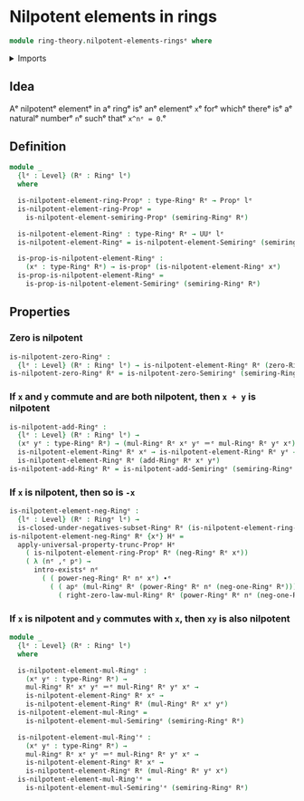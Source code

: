 # Nilpotent elements in rings

```agda
module ring-theory.nilpotent-elements-ringsᵉ where
```

<details><summary>Imports</summary>

```agda
open import foundation.action-on-identifications-functionsᵉ
open import foundation.dependent-pair-typesᵉ
open import foundation.existential-quantificationᵉ
open import foundation.identity-typesᵉ
open import foundation.propositional-truncationsᵉ
open import foundation.propositionsᵉ
open import foundation.universe-levelsᵉ

open import ring-theory.nilpotent-elements-semiringsᵉ
open import ring-theory.powers-of-elements-ringsᵉ
open import ring-theory.ringsᵉ
open import ring-theory.subsets-ringsᵉ
```

</details>

## Idea

Aᵉ nilpotentᵉ elementᵉ in aᵉ ringᵉ isᵉ anᵉ elementᵉ `x`ᵉ forᵉ whichᵉ thereᵉ isᵉ aᵉ naturalᵉ
numberᵉ `n`ᵉ suchᵉ thatᵉ `x^nᵉ = 0`.ᵉ

## Definition

```agda
module _
  {lᵉ : Level} (Rᵉ : Ringᵉ lᵉ)
  where

  is-nilpotent-element-ring-Propᵉ : type-Ringᵉ Rᵉ → Propᵉ lᵉ
  is-nilpotent-element-ring-Propᵉ =
    is-nilpotent-element-semiring-Propᵉ (semiring-Ringᵉ Rᵉ)

  is-nilpotent-element-Ringᵉ : type-Ringᵉ Rᵉ → UUᵉ lᵉ
  is-nilpotent-element-Ringᵉ = is-nilpotent-element-Semiringᵉ (semiring-Ringᵉ Rᵉ)

  is-prop-is-nilpotent-element-Ringᵉ :
    (xᵉ : type-Ringᵉ Rᵉ) → is-propᵉ (is-nilpotent-element-Ringᵉ xᵉ)
  is-prop-is-nilpotent-element-Ringᵉ =
    is-prop-is-nilpotent-element-Semiringᵉ (semiring-Ringᵉ Rᵉ)
```

## Properties

### Zero is nilpotent

```agda
is-nilpotent-zero-Ringᵉ :
  {lᵉ : Level} (Rᵉ : Ringᵉ lᵉ) → is-nilpotent-element-Ringᵉ Rᵉ (zero-Ringᵉ Rᵉ)
is-nilpotent-zero-Ringᵉ Rᵉ = is-nilpotent-zero-Semiringᵉ (semiring-Ringᵉ Rᵉ)
```

### If `x` and `y` commute and are both nilpotent, then `x + y` is nilpotent

```agda
is-nilpotent-add-Ringᵉ :
  {lᵉ : Level} (Rᵉ : Ringᵉ lᵉ) →
  (xᵉ yᵉ : type-Ringᵉ Rᵉ) → (mul-Ringᵉ Rᵉ xᵉ yᵉ ＝ᵉ mul-Ringᵉ Rᵉ yᵉ xᵉ) →
  is-nilpotent-element-Ringᵉ Rᵉ xᵉ → is-nilpotent-element-Ringᵉ Rᵉ yᵉ →
  is-nilpotent-element-Ringᵉ Rᵉ (add-Ringᵉ Rᵉ xᵉ yᵉ)
is-nilpotent-add-Ringᵉ Rᵉ = is-nilpotent-add-Semiringᵉ (semiring-Ringᵉ Rᵉ)
```

### If `x` is nilpotent, then so is `-x`

```agda
is-nilpotent-element-neg-Ringᵉ :
  {lᵉ : Level} (Rᵉ : Ringᵉ lᵉ) →
  is-closed-under-negatives-subset-Ringᵉ Rᵉ (is-nilpotent-element-ring-Propᵉ Rᵉ)
is-nilpotent-element-neg-Ringᵉ Rᵉ {xᵉ} Hᵉ =
  apply-universal-property-trunc-Propᵉ Hᵉ
    ( is-nilpotent-element-ring-Propᵉ Rᵉ (neg-Ringᵉ Rᵉ xᵉ))
    ( λ (nᵉ ,ᵉ pᵉ) →
      intro-existsᵉ nᵉ
        ( ( power-neg-Ringᵉ Rᵉ nᵉ xᵉ) ∙ᵉ
          ( ( apᵉ (mul-Ringᵉ Rᵉ (power-Ringᵉ Rᵉ nᵉ (neg-one-Ringᵉ Rᵉ))) pᵉ) ∙ᵉ
            ( right-zero-law-mul-Ringᵉ Rᵉ (power-Ringᵉ Rᵉ nᵉ (neg-one-Ringᵉ Rᵉ))))))
```

### If `x` is nilpotent and `y` commutes with `x`, then `xy` is also nilpotent

```agda
module _
  {lᵉ : Level} (Rᵉ : Ringᵉ lᵉ)
  where

  is-nilpotent-element-mul-Ringᵉ :
    (xᵉ yᵉ : type-Ringᵉ Rᵉ) →
    mul-Ringᵉ Rᵉ xᵉ yᵉ ＝ᵉ mul-Ringᵉ Rᵉ yᵉ xᵉ →
    is-nilpotent-element-Ringᵉ Rᵉ xᵉ →
    is-nilpotent-element-Ringᵉ Rᵉ (mul-Ringᵉ Rᵉ xᵉ yᵉ)
  is-nilpotent-element-mul-Ringᵉ =
    is-nilpotent-element-mul-Semiringᵉ (semiring-Ringᵉ Rᵉ)

  is-nilpotent-element-mul-Ring'ᵉ :
    (xᵉ yᵉ : type-Ringᵉ Rᵉ) →
    mul-Ringᵉ Rᵉ xᵉ yᵉ ＝ᵉ mul-Ringᵉ Rᵉ yᵉ xᵉ →
    is-nilpotent-element-Ringᵉ Rᵉ xᵉ →
    is-nilpotent-element-Ringᵉ Rᵉ (mul-Ringᵉ Rᵉ yᵉ xᵉ)
  is-nilpotent-element-mul-Ring'ᵉ =
    is-nilpotent-element-mul-Semiring'ᵉ (semiring-Ringᵉ Rᵉ)
```